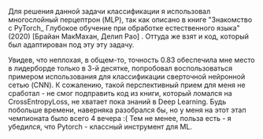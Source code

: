 Для решения данной задачи классификации я использовал многослойный перцептрон (MLP), так как описано в книге "Знакомство с PyTorch_ Глубокое обучение при обработке естественного языка" (2020) [Брайан МакМахан, Делип Рао] . Оттуда же взят и код, который был адаптирован под эту эту задачу. 

Увидев, что неплохая, в общем-то, точность 0.83 обеспечила мне  место в лидерборде только в 3-й десятке, попробовал воспользоваться примером использования для классификации сверточной нейронной сетью (CNN). К сожалению, такой перспективный прием для меня не сработал  - не смог подправить код из книги, который ломался на CrossEntropyLoss, не хватает пока знаний в Deep Learning. Будь побольше времени, наверняка разобрался бы, но у меня на этот этап чемпионата было всего 4 вечера :( Тем не менее, польза есть - я убедился, что Pytorch - классный инструмент для ML.
